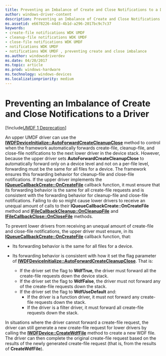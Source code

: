 ```yaml
---
title: Preventing an Imbalance of Create and Close Notifications to a Driver
author: windows-driver-content
description: Preventing an Imbalance of Create and Close Notifications to a Driver
ms.assetid: e6678226-44d3-4b1d-a296-2017bc9c7c37
keywords:
- create-file notifications WDK UMDF
- cleanup-file notifications WDK UMDF
- close-file notifications WDK UMDF
- notifications WDK UMDF
- notifications WDK UMDF , preventing create and close imbalance
ms.author: windowsdriverdev
ms.date: 04/20/2017
ms.topic: article
ms.prod: windows-hardware
ms.technology: windows-devices
ms.localizationpriority: medium
---
```


# Preventing an Imbalance of Create and Close Notifications to a Driver


[!include[UMDF 1 Deprecation](../umdf-1-deprecation.md)]

An upper UMDF driver can use the [**IWDFDeviceInitialize::AutoForwardCreateCleanupClose**](https://msdn.microsoft.com/library/windows/hardware/ff556971) method to control when the framework automatically forwards create-file, cleanup-file, and close-file notifications to the next lower driver in the device stack. However, because the upper driver sets **AutoForwardCreateCleanupClose** to automatically forward only on a device level and not on a per-file level, forwarding must be the same for all files for a device. The framework ensures this forwarding behavior for cleanup-file and close-file notifications. If the upper driver implements the [**IQueueCallbackCreate::OnCreateFile**](https://msdn.microsoft.com/library/windows/hardware/ff556841) callback function, it must ensure that its forwarding behavior is the same for all create-file requests and is consistent with the forwarding behavior for cleanup-file and close-file notifications. Failing to do so might cause lower drivers to receive an unequal amount of calls to their **IQueueCallbackCreate::OnCreateFile** method and [**IFileCallbackCleanup::OnCleanupFile**](https://msdn.microsoft.com/library/windows/hardware/ff554905) and [**IFileCallbackClose::OnCloseFile**](https://msdn.microsoft.com/library/windows/hardware/ff554910) methods.

To prevent lower drivers from receiving an unequal amount of create-file and close-file notifications, the upper driver must ensure, in its [**IQueueCallbackCreate::OnCreateFile**](https://msdn.microsoft.com/library/windows/hardware/ff556841) callback function, that:

-   Its forwarding behavior is the same for all files for a device.

-   Its forwarding behavior is consistent with how it set the flag parameter of [**IWDFDeviceInitialize::AutoForwardCreateCleanupClose**](https://msdn.microsoft.com/library/windows/hardware/ff556971). That is:
    -   If the driver set the flag to **WdfTrue**, the driver must forward all the create-file requests down the device stack.
    -   If the driver set the flag to **WdfFalse**, the driver must not forward any of the create-file requests down the stack.
    -   If the driver set the flag to **WdfUseDefault** and:
        -   If the driver is a function driver, it must not forward any create-file requests down the stack.
        -   If the driver is a filter driver, it must forward all create-file requests down the stack.

In situations where the driver cannot forward a create-file request, the driver can still generate a new create-file request for lower drivers by calling the [**IWDFDevice::CreateWdfFile**](https://msdn.microsoft.com/library/windows/hardware/ff558828) method to create a new WDF file. The driver can then complete the original create-file request based on the results of the newly generated create-file request (that is, from the results of **CreateWdfFile**).

 

 





